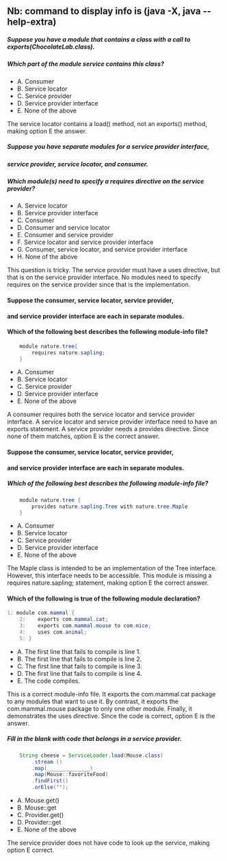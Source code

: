 ## Nb: command to display info is (java -X, java --help-extra)

##### Suppose you have a module that contains a class with a call to exports(ChocolateLab.class).
##### Which part of the module service contains this class?
* A. Consumer
* B. Service locator
* C. Service provider
* D. Service provider interface
* E. None of the above

The service locator contains a load() method,
not an exports() method, making option E the answer.

##### Suppose you have separate modules for a service provider interface,
##### service provider, service locator, and consumer.
##### Which module(s) need to specify a requires directive on the service provider?
*  A. Service locator
*  B. Service provider interface
*  C. Consumer
*  D. Consumer and service locator
*  E. Consumer and service provider
*  F. Service locator and service provider interface
*  G. Consumer, service locator, and service provider interface
*  H. None of the above

This question is tricky. The service provider must have a uses directive,
but that is on the service provider interface.
No modules need to specify requires on the service provider since that is the implementation.

#### Suppose the consumer, service locator, service provider,
#### and service provider interface are each in separate modules.
#### Which of the following best describes the following module-info file?

```java
    module nature.tree{
        requires nature.sapling;
    }

```

* A. Consumer
* B. Service locator
* C. Service provider
* D. Service provider interface
* E. None of the above

A consumer requires both the service locator and service provider interface.
A service locator and service provider interface need to have an exports statement.
A service provider needs a provides directive.
Since none of them matches, option E is the correct answer.

#### Suppose the consumer, service locator, service provider,
#### and service provider interface are each in separate modules.
##### Which of the following best describes the following module-info file?

``` java
    module nature.tree {
        provides nature.sapling.Tree with nature.tree.Maple
    }
```

* A. Consumer
* B. Service locator
* C. Service provider
* D. Service provider interface
* E. None of the above


The Maple class is intended to be an implementation of the Tree interface.
However, this interface needs to be accessible.
This module is missing a requires nature.sapling;
statement, making option E the correct answer.



#### Which of the following is true of the following module declaration?
``` java
1: module com.mammal {
    2:    exports com.mammal.cat;
    3:    exports com.mammal.mouse to com.mice;
    4:    uses com.animal;
    5: }

``` 
* A. The first line that fails to compile is line 1.
* B. The first line that fails to compile is line 2.
* C. The first line that fails to compile is line 3.
* D. The first line that fails to compile is line 4.
* E. The code compiles.

This is a correct module-info file.
It exports the com.mammal.cat package to any modules that want to use it.
By contrast, it exports the com.mammal.mouse package to only one other module.
Finally, it demonstrates the uses directive.
Since the code is correct, option E is the answer.
    
##### Fill in the blank with code that belongs in a service provider.
```java
    String cheese = ServiceLoader.load(Mouse.class)
        .stream ()
        .map(______________)
        .map(Mouse::favoriteFood)
        .findFirst()
        .orElse("");
```
* A. Mouse.get()
* B. Mouse::get
* C. Provider.get()
* D. Provider::get
* E. None of the above

The service provider does not have code to look up the service, making option E correct.


